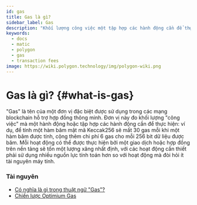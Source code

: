 ```yaml
---
id: gas
title: Gas là gì?
sidebar_label: Gas
description: "Khối lượng công việc một tập hợp các hành động cần để thực hiện trong blockchain."
keywords:
  - docs
  - matic
  - polygon
  - gas
  - transaction fees
image: https://wiki.polygon.technology/img/polygon-wiki.png
---
```


# Gas là gì? {#what-is-gas}

"Gas" là tên của một đơn vị đặc biệt được sử dụng trong các mạng blockchain hỗ trợ hợp đồng thông minh. Đơn vị này đo khối lượng "công việc" mà một hành động hoặc tập hợp các hành động cần để thực hiện: ví dụ, để tính một hàm băm mật mã Keccak256 sẽ mất 30 gas mỗi khi một hàm băm được tính, cộng thêm chi phí 6 gas cho mỗi 256 bit dữ liệu được băm. Mỗi hoạt động có thể được thực hiện bởi một giao dịch hoặc hợp đồng trên nền tảng sẽ tốn một lượng xăng nhất định, với các hoạt động cần thiết phải sử dụng nhiều nguồn lực tính toán hơn so với hoạt động mà đòi hỏi ít tài nguyên máy tính.

### **Tài nguyên**

- [Có nghĩa là gì trong thuật ngữ "Gas"?](https://ethereum.stackexchange.com/questions/3/what-is-meant-by-the-term-gas)
- [Chiến lược Optimium Gas](https://www.alchemy.com/overviews/solidity-gas-optimization)
